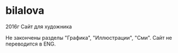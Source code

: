 # bilalova
2016г
Сайт для художника

Не закончены разделы "Графика", "Иллюстрации", "Сми".
Сайт не переводится в ENG.
